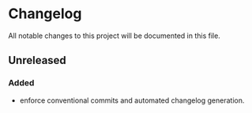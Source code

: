 # Changelog

All notable changes to this project will be documented in this file.

## Unreleased

### Added
- enforce conventional commits and automated changelog generation.

